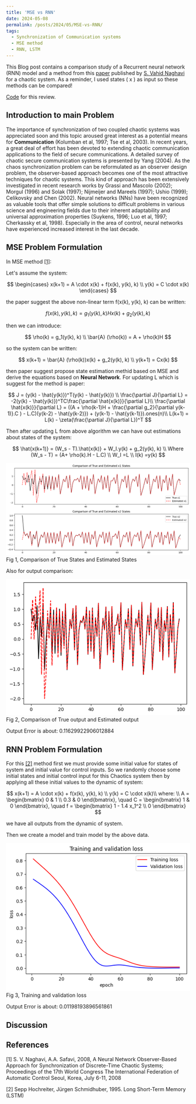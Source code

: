 ```yaml
---
title: 'MSE vs RNN'
date: 2024-05-08
permalink: /posts/2024/05/MSE-vs-RNN/
tags:
  - Synchronization of Communication systems
  - MSE method
  - RNN, LSTM
---
```


This Blog post contains a comparison study of a Recurrent neural network (RNN) model and a method from this [paper](https://folk.ntnu.no/skoge/prost/proceedings/ifac2008/data/papers/1383.pdf)  published by [S. Vahid Naghavi](https://scholar.google.com/citations?user=5bT9h5IAAAAJ&hl=en) for a chaotic system. As a reminder, I used states \( x \) as input so these methods can be compared!

[Code](https://github.com/mosi2002/Rnn-based-estimation-Vs-mse-estimation) for this review.
## Introduction to main Problem
The importance of synchronization of two coupled chaotic systems was appreciated soon and this topic aroused great interest as a potential means for **Communication** (Kolumban et al, 1997; Tse et al, 2003). In recent years, a great deal of effort has been devoted to extending chaotic communication applications to the field of secure communications. A detailed survey of chaotic secure communication systems is presented by Yang (2004). As the chaos synchronization problem can be reformulated as an observer design problem, the observer-based approach becomes one of the most attractive techniques for chaotic systems. This kind of approach has been extensively investigated in recent research works by Grassi and Mascolo (2002); Morgul (1996) and Solak (1997); Nijmeijer and Mareels (1997); Ushio (1999); Celikovsky and Chen (2002). Neural networks (NNs) have been recognized as valuable tools that offer simple solutions to difficult problems in various science and engineering fields due to their inherent adaptability and universal approximation properties (Suykens, 1996; Luo et al, 1997; Cherkassky et al, 1998). Especially in the area of control, neural networks have experienced increased interest in the last decade.

## MSE Problem Formulation
In MSE method [[1]](#1):

Let's assume the system:

$$
\begin{cases}
x(k+1) = A \cdot x(k) + f(x(k), y(k), k) \\
y(k) = C \cdot x(k)
\end{cases}
$$

the paper suggest the above non-linear term f(x(k), y(k), k) can be written:

$$
f(x(k), y(k), k) =g_1(y(k), k)Hx(k) + g_2(y(k), k)
$$

then we can introduce:

$$
\rho(k) = g_1(y(k), k) \\
\bar{A} (\rho(k)) = A + \rho(k)H
$$

so the system can be written:

$$
x(k+1)  = \bar{A} (\rho(k))x(k) + g_2(y(k), k) \\
y(k+1) = Cx(k)
$$

then paper suggest propose state estimation methid based on MSE and derive the equations based on **Neural Network**.
For updating L which is suggest for the method is paper:

$$
J = (y(k) - \hat{y(k)})^T(y(k) - \hat{y(k)}) \\
\frac{\partial J}{\partial L}  = -2(y(k) - \hat{y(k)})^TC\frac{\partial \hat{x(k)}}{\partial L}\\
\frac{\partial \hat{x(k)}}{\partial L} = ((A + \rho(k-1)H + \frac{\partial g_2}{\partial y(k-1)}.C ) - L.C)(y(k-2) - \hat{y(k-2)}) + (y(k-1) - \hat{y(k-1)}).ones(n)\\
L(k+1) = L(k) - \zeta(\frac{\partial J}{\partial L})^T
$$

Then after updating L from above algorithm we can have out estimations about states of the system:

$$
\hat{x(k+1)} = (W_s - T).\hat{x(k)} + W_I.y(k) + g_2(y(k), k) \\
Where (W_s - T) = (A+ \rho(k).H - L.C) \\
W_I =L \\  I(k) =y(k)
$$

![Fig 1](/images/MSE_RNN_Post/Fig1.png)<br>
Fig 1, Comparison of True States and Estimated States

Also for output comparison:

![Fig 2](/images/MSE_RNN_Post/Fig2.png)<br>
Fig 2, Comparison of True output and Estimated output

Output Error is about: 0.11629922906012884

## RNN Problem Formulation
For this  [[2]](#2) method first we must provide some initial value for states of system and initial value for control inputs. So we randomly choose some initial states and initial control input for this Chaotics system then by applying all these initial values to the dynamic of system:

$$
x(k+1) = A \cdot x(k) + f(x(k), y(k), k) \\
y(k) = C \cdot x(k)\\
where: \\
A = \begin{bmatrix}
0 & 1 \\
0.3 & 0
\end{bmatrix}, \quad
C = \begin{bmatrix}
1 & 0
\end{bmatrix}, \quad
f = \begin{bmatrix}
1 - 1.4 x_1^2 \\
0
\end{bmatrix}
$$

we have all outputs from the dynamic of system.

Then we create a model and train model by the above data.

![Fig 3](/images/MSE_RNN_Post/RNN.png)<br>
Fig 3, Training and validation loss

Output Error is about: 0.01198193896561861

## Discussion

## References
<a name="1">[1]</a> S. V. Naghavi, A.A. Safavi, 2008, A Neural Network Observer-Based Approach for Synchronization of  Discrete-Time Chaotic Systems; Proceedings of the 17th World Congress The International Federation of Automatic Control Seoul, Korea, July 6-11, 2008

<a name="2">[2]</a> Sepp Hochreiter, Jürgen Schmidhuber, 1995. Long Short-Term Memory (LSTM)


